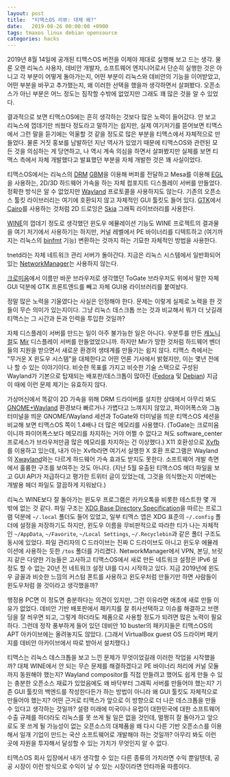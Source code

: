 ```yaml
---
layout: post
title:  "티맥스OS 리뷰: 대체 왜?"
date:   2019-08-26 00:00:00 +0900
tags: tmaxos linux debian opensource
categories: hacks
---
```


2019년 8월 14일에 공개된 티맥스OS 버전을 이제야 제대로 실행해 보고 드는 생각.
물론 오랜 리눅스 사용자, 데비안 개발자, 소프트웨어 엔지니어로서 단순히 실행한
것은 아니고 각 부분이 어떻게 돌아가는지, 어떤 부분이 리눅스와 데비안의 기능을
이어받았고, 어떤 부분을 바꾸고 추가했는지, 왜 이러한 선택을 했을까 생각하면서
살펴봤다. 오픈소스가 아닌 부분은 어느 정도는 짐작할 수밖에 없었지만 그래도 꽤
많은 것을 알 수 있었다.

결과적으로 보면 티맥스OS에는 흔히 생각하는 것보다 많은 노력이 들어갔다. 안
보고 리눅스에 껍데기만 씌웠다 정도라고 말하기는 쉽지만, 실제 여기저기를
뜯어보면 티맥스에서 그런 말을 듣기에는 억울할 것 같을 정도로 많은 부분을
티맥스에서 자체적으로 만들었다. 물론 거짓 홍보를 남발하던 지난 역사가 있었기
때문에 티맥스OS와 관련된 모든 것을 의심하는 게 당연하고, 나 역시 계속 의심을
하면서 살펴봤지만 실체를 보면 티맥스 측에서 자체 개발했다고 발표했던 부분을
자체 개발한 것은 꽤 사실이었다.

티맥스OS에서는 리눅스의
[DRM](https://en.wikipedia.org/wiki/Direct_Rendering_Manager)
[GBM](https://www.systutorials.com/docs/linux/man/7-drm-gem/)을 이용해 버퍼를
전달하고 Mesa를 이용해 [EGL](https://en.wikipedia.org/wiki/EGL_(API))을
사용하는, 2D/3D 하드웨어 가속을 하는 자체 컴포지트 디스플레이 서버를 만들었다.
정확한 방식은 알 수 없었지만
[Wayland](https://en.wikipedia.org/wiki/Wayland_(display_server_protocol))
프로토콜을 사용하지도 않는다. 기존의 오픈소스 툴킷 라이브러리는 여기에
호환되지 않고 자체적인 GUI 툴킷도 들어 있다. [GTK](https://www.gtk.org/)에서
[Cairo](https://cairographics.org/)를 사용하는 것처럼 2D 드로잉은
[Skia](https://skia.org/) 그래픽 라이브러리를 사용한다.

[WINE](https://www.winehq.org/)의 껍데기 정도로 생각했던 윈도우 에뮬레이션
기능도 WINE 프로젝트의 결과물을 여기 저기에서 사용하기는 하지만, 커널 레벨에서
PE 바이너리를 디텍트하고 (여기까지는 리눅스의
[binfmt](https://en.wikipedia.org/wiki/Binfmt_misc) 기능) 변환하는 것까지 하는
기묘한 자체적인 방법을 사용한다.

tnetd라는 자체 네트워크 관리 서버가 돌아간다. 지금은 리눅스 시스템에서
일반화되어 있는
[NetworkManager](https://wiki.gnome.org/Projects/NetworkManager)는 사용하지
않는다.

[크로미움](https://www.chromium.org/)에서 이름만 바꾼 브라우저로 생각했던
ToGate 브라우저도 위에서 말한 자체 GUI 덕분에 GTK 프론트엔드를 빼고 자체 GUI용
라이브러리를 붙여놨다.

정말 많은 노력을 기울였다는 사실은 인정해야 한다. 문제는 이렇게 실제로 노력을
한 것들이 무슨 의미가 있는지이다. 그냥 리눅스 데스크톱 쓰는 것과 비교해서 뭐가
더 낫길래 티맥스는 그 시간과 돈과 인력을 투입한 것일까?

자체 디스플레이 서버를 만드는 일이 아주 불가능한 일은 아니다. 우분투를 만든
[캐노니컬](https://canonical.com/)도
[Mir](https://en.wikipedia.org/wiki/Mir_(software)) 디스플레이 서버를
만들었었으니까. 하지만 Mir가 망한 것처럼 하드웨어 벤더들의 지원을 받으면서
새로운 환경의 생태계를 만들기는 쉽지 않다. 티맥스 측에서는 "무거운 X 윈도우
시스템"을 대체한다고 어떤 언론 기사에서 밝혔지만, 이는 몇년 전에나 할 수 있는
이야기이다. 비슷한 목표를 가지고 비슷한 기술 스택으로 구성된 Wayland가
기본으로 탑재되는 배포판/데스크톱이 많아진
([Fedora](https://fedoramagazine.org/fedora-25-released/) 및
[Debian](https://www.debian.org/News/2019/20190706)) 지금 이 때에 이런 문제
제기는 유효하지 않다.

가상머신에서 똑같이 2D 가속을 위해 DRM 드라이버를 설치한 상태에서 아무리 봐도
[GNOME+Wayland](https://wiki.gnome.org/Initiatives/Wayland) 환경보다 빠르거나
가볍다고 느껴지지 않았고, 파이어폭스와 그놈 터미널을 띄운 GNOME/Wayland 세션과
ToGate와 터미널을 띄운 티맥스OS 세션을 비교해 보면 티맥스OS 쪽이 1.4배나 더
많은 메모리를 사용했다. (ToGate는 크로미움이니까 파이어폭스보다 메모리를
차지하는 거야 어쩔 수 없다고 쳐도 software_center 프로세스가 브라우저만큼 많은
메모리를 차지하는 건 이상했다.) X11 호환성으로
[Xvfb](https://www.x.org/releases/X11R7.6/doc/man/man1/Xvfb.1.xhtml)를
이용하고 있는데, 내가 아는 Xvfb라면 여기서 실행한 X 호환 프로그램은 Wayland의
[Xwayland](https://wayland.freedesktop.org/docs/html/ch05.html)와는 다르게
하드웨어 가속 효과도 받지도 못한다. 소프트웨어 개발 측면에서 훌륭한 구조를
보여주는 것도 아니다. (지난 5월 유출된 티맥스OS 헤더 파일을 보고 GUI API가
저급하다고 평가한 트위터 글이 있었는데, 그것을 의식했는지 이번에는 개발용 헤더
파일도 깔끔하게 지워놨다.)

리눅스 WINE보다 잘 돌아가는 윈도우 프로그램은 카카오톡을 비롯한 테스트한 몇 개
밖에 없는 것 같다. 파일 구조는 [XDG Base Directory
Specification](https://specifications.freedesktop.org/basedir-spec/basedir-spec-latest.html)을
따르는 프로그램 덕분에 ```~/.local``` 폴더도 들어 있었고, 일부 티맥스 앱은 XDG
표준의 ```~/.config``` 폴더에 설정을 저장하기도 하지만, 윈도우 이름을
무비판적으로 따라한 티가 나는 자체적인 ```~/AppData```, ```~/Favorite```,
```~/Local Settings```, ```~/.Recyclebin```과 같은 폴더 구조도 동시에 있었다.
파일 관리자의 C 드라이브는 진짜 C 드라이브도 아니고 윈도우 에뮬레이션에
사용하는 듯한 ```/tos``` 폴더를 가리켰다. NetworkManager에서 VPN, 본딩, 브릿지
같은 다양한 기능들은 고사하고 티맥스OS에서 새로 만든 네트워크 설정은 IPv6
설정도 할 수 없는 20년 전 네트워크 설정 UI를 다시 시작하고 있다. 지금 2019년에
윈도우 글꼴과 비슷한 느낌의 커스텀 폰트를 사용하고 윈도우처럼 만들기만 하면
사람들이 윈도우처럼 쓸 것이라고 생각했을까?

행정용 PC면 이 정도면 충분하다는 의견이 있지만, 그런 이유라면 애초에 새로 만들
이유가 없었다. 데비안 기반 배포판에서 패키지를 잘 취사선택하고 이슈를 해결하고
브랜딩을 잘 씌우면 되고, 그렇게 하더라도 제품으로 사용할 정도가 되려면 많은
노력이 필요하다. 그런데 정작 풍부하게 들어 있던 데비안 10 buster의 패키지들은
티맥스OS의 APT 아카이브에는 올려놓지도 않았다. (그래서 VirtualBox guest OS
드라이버 패키지를 데비안 아카이브에서 따로 받아서 설치했다.)

티맥스는 리눅스 데스크톱을 보고 느낀 문제가 무엇이었길래 이러한 작업을
시작했을까? 대체 WINE에서 안 되는 무슨 문제를 해결하겠다고 PE 바이너리 처리에
커널 모듈까지 동원해야 했는지? Wayland compositor를 직접 만들려고 했어도 쉽게
만들 수 있는 충분한 오픈소스 재료가 있었음에도 왜 바닥부터 그래픽 서버를
만들어야 했는지? 기존 GUI 툴킷의 백엔드를 작성한다든가 하는 방법이 아니라 왜
GUI 툴킷도 자체적으로 만들어야 했는지? 어떤 근거로 티맥스가 앞으로 이 방향으로
더 나은 데스크톱을 만들 수 있다고 생각하는 것일까? 설령 미래에 미국이나 유럽이
대한민국에 대한 소프트웨어 수출 규제를 하더라도 리눅스를 못 쓰게 될 일은 없을
것인데, 멀쩡히 잘 돌아가고 앞으로도 못 쓰게 될 가능성이 없는 오픈소스의
대체품을 왜 다시 다른 기반 오픈소스를 이용해서 일개 기업이 만드는 국산
소프트웨어로 개발해야 하는 것일까? 아무리 봐도 이런 곳에 자원을 투자해서
달성할 수 있는 가치가 무엇인지 알 수 없다.

티맥스OS 회사 입장에서 내가 생각할 수 있는 다른 종류의 가치라면 수익 뿐일텐데,
공공 시장이 이런 방식으로 수익이 날 수 있는 시장이라면 안타까울 따름이다.
